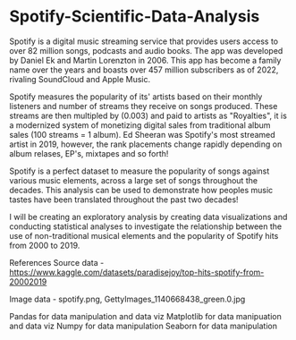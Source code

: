 # Spotify-Scientific-Data-Analysis

Spotify is a digital music streaming service that provides users access to over 82 million songs, podcasts and audio books. The app was developed by Daniel Ek and Martin Lorenzton in 2006. This app has become a family name over the years and boasts over 457 million subscribers as of 2022, rivaling SoundCloud and Apple Music. 

Spotify measures the popularity of its' artists based on their monthly listeners and number of streams they receive on songs produced. These streams are then multipled by (0.003) and paid to artists as "Royalties", it is a modernized system of monetizing digital sales from traditional album sales (100 streams = 1 album). Ed Sheeran was Spotify's most streamed artist in 2019, however, the rank placements change rapidly depending on album relases, EP's, mixtapes and so forth!

Spotify is a perfect dataset to measure the popularity of songs against various music elements, across a large set of songs throughout the decades. This analysis can be used to demonstrate how peoples music tastes have been translated throughout the past two decades!

I will be creating an exploratory analysis by creating data visualizations and conducting statistical analyses to investigate the relationship between the use of non-traditional musical elements and the popularity of Spotify hits from 2000 to 2019.

References
Source data - https://www.kaggle.com/datasets/paradisejoy/top-hits-spotify-from-20002019

Image data - spotify.png, GettyImages_1140668438_green.0.jpg

Pandas for data manipulation and data viz
Matplotlib for data manipuation and data viz
Numpy for data manipulation
Seaborn for data manipulation
